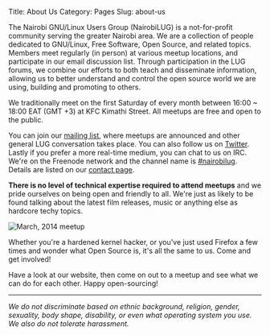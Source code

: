 Title: About Us
Category: Pages
Slug: about-us

The Nairobi GNU/Linux Users Group (NairobiLUG) is a not-for-profit community serving the greater Nairobi area. We are a collection of people dedicated to GNU/Linux, Free Software, Open Source, and related topics. Members meet regularly (in person) at various meetup locations, and participate in our email discussion list. Through participation in the LUG forums, we combine our efforts to both teach and disseminate information, allowing us to better understand and control the open source world we are using, building and promoting to others.

We traditionally meet on the first Saturday of every month between 16:00 ~ 18:00 EAT (GMT +3) at KFC Kimathi Street. All meetups are free and open to the public.

You can join our [mailing list]({filename}/pages/mailing-list.md), where meetups are announced and other general LUG conversation takes place. You can also follow us on [Twitter](https://twitter.com/nairobilug). Lastly if you prefer a more real-time medium, you can chat to us on IRC. We're on the Freenode network and the channel name is [#nairobilug](irc://libera.chat/#nairobilug). Details are listed on our [contact page]({filename}/pages/contact.md).

**There is no level of technical expertise required to attend meetups** and we pride ourselves on being open and friendly to all. We're just as likely to be found talking about the latest film releases, music or anything else as hardcore techy topics.

![March, 2014 meetup]({filename}/images/pages/about-us/meetup-march-2014.jpg "March, 2014 meetup")

Whether you're a hardened kernel hacker, or you've just used Firefox a few times and wonder what Open Source is, it's all the same to us. Come and get involved!

Have a look at our website, then come on out to a meetup and see what we can do for each other. Happy open-sourcing!

---

_We do not discriminate based on ethnic background, religion, gender, sexuality, body shape, disability, or even what operating system you use. We also do not tolerate harassment._
